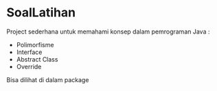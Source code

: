 # SoalLatihan

Project sederhana untuk memahami konsep dalam pemrograman Java :
- Polimorfisme
- Interface
- Abstract Class
- Override

Bisa dilihat di dalam package
